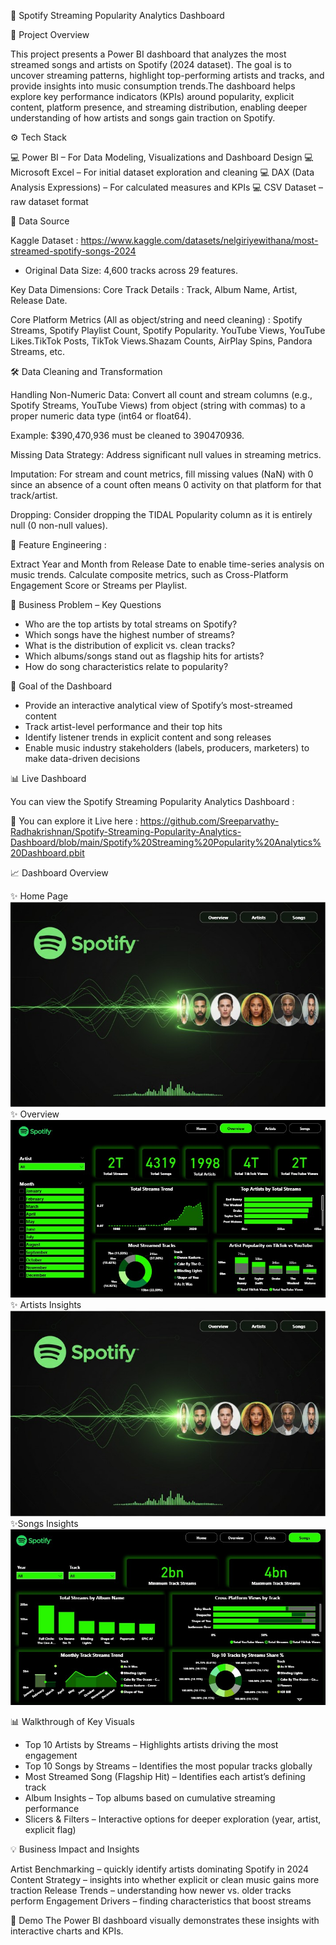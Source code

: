 🎵 Spotify Streaming Popularity Analytics Dashboard

📌 Project Overview

This project presents a Power BI dashboard that analyzes the most streamed songs and artists on Spotify (2024 dataset). The goal is to uncover streaming patterns, highlight top-performing artists and tracks, and provide insights into music consumption trends.The dashboard helps explore key performance indicators (KPIs) around popularity, explicit content, platform presence, and streaming distribution, enabling deeper understanding of how artists and songs gain traction on Spotify.

⚙️ Tech Stack

💻 Power BI – For Data Modeling, Visualizations and Dashboard Design
💻 Microsoft Excel – For initial dataset exploration and cleaning
💻 DAX (Data Analysis Expressions) – For calculated measures and KPIs
💻 CSV Dataset – raw dataset format

📂 Data Source

Kaggle Dataset : https://www.kaggle.com/datasets/nelgiriyewithana/most-streamed-spotify-songs-2024
- Original Data Size: 4,600 tracks across 29 features.

Key Data Dimensions:
Core Track Details : Track, Album Name, Artist, Release Date.

Core Platform Metrics (All as object/string and need cleaning) : Spotify Streams, Spotify Playlist Count, Spotify Popularity.
YouTube Views, YouTube Likes.TikTok Posts, TikTok Views.Shazam Counts, AirPlay Spins, Pandora Streams, etc.

🛠️ Data Cleaning and Transformation 

Handling Non-Numeric Data: Convert all count and stream columns (e.g., Spotify Streams, YouTube Views) from object (string with commas) to a proper numeric data type (int64 or float64).

Example: $390,470,936 must be cleaned to 390470936.

Missing Data Strategy: Address significant null values in streaming metrics.

Imputation: For stream and count metrics, fill missing values (NaN) with 0 since an absence of a count often means 0 activity on that platform for that track/artist.

Dropping: Consider dropping the TIDAL Popularity column as it is entirely null (0 non-null values).

📌 Feature Engineering : 

Extract Year and Month from Release Date to enable time-series analysis on music trends.
Calculate composite metrics, such as Cross-Platform Engagement Score or Streams per Playlist.

🚀 Business Problem – Key Questions

- Who are the top artists by total streams on Spotify?
- Which songs have the highest number of streams?
- What is the distribution of explicit vs. clean tracks?
- Which albums/songs stand out as flagship hits for artists?
- How do song characteristics  relate to popularity?

🎯 Goal of the Dashboard

- Provide an interactive analytical view of Spotify’s most-streamed content
- Track artist-level performance and their top hits
- Identify listener trends in explicit content and song releases
- Enable music industry stakeholders (labels, producers, marketers) to make data-driven decisions
  
📊 Live Dashboard

 You can view the Spotify Streaming Popularity Analytics Dashboard :

🔗 You can explore it Live here : https://github.com/Sreeparvathy-Radhakrishnan/Spotify-Streaming-Popularity-Analytics-Dashboard/blob/main/Spotify%20Streaming%20Popularity%20Analytics%20Dashboard.pbit

📈 Dashboard Overview

✨ Home Page 
![Home Page](https://github.com/Sreeparvathy-Radhakrishnan/Spotify-Streaming-Popularity-Analytics-Dashboard/blob/main/Dashboard%20Images/Home%20Page.jpg)
✨ Overview 
![Overview](https://github.com/Sreeparvathy-Radhakrishnan/Spotify-Streaming-Popularity-Analytics-Dashboard/blob/main/Dashboard%20Images/Overview.jpg)
✨ Artists Insights
![Artists Insights](https://github.com/Sreeparvathy-Radhakrishnan/Spotify-Streaming-Popularity-Analytics-Dashboard/blob/main/Dashboard%20Images/Home%20Page.jpg)
✨Songs Insights 
![Songs Insights](https://github.com/Sreeparvathy-Radhakrishnan/Spotify-Streaming-Popularity-Analytics-Dashboard/blob/main/Dashboard%20Images/Song%20Insights.jpg)

📊 Walkthrough of Key Visuals

- Top 10 Artists by Streams – Highlights artists driving the most engagement
- Top 10 Songs by Streams – Identifies the most popular tracks globally
- Most Streamed Song (Flagship Hit) – Identifies each artist’s defining track
- Album Insights – Top albums based on cumulative streaming performance
- Slicers & Filters – Interactive options for deeper exploration (year, artist, explicit flag)

💡 Business Impact and Insights

Artist Benchmarking – quickly identify artists dominating Spotify in 2024
Content Strategy – insights into whether explicit or clean music gains more traction
Release Trends – understanding how newer vs. older tracks perform
Engagement Drivers – finding characteristics that boost streams

🎥 Demo
The Power BI dashboard visually demonstrates these insights with interactive charts and KPIs.
